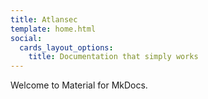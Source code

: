 ```yaml
---
title: Atlansec
template: home.html
social:
  cards_layout_options:
    title: Documentation that simply works
---
```


Welcome to Material for MkDocs.